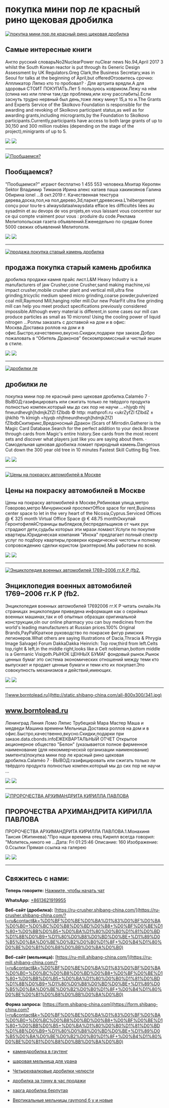 # покупка мини пор ле красный рино щековая дробилка

<a href="https://swt.shibang-china.com/?l=ru&img&k=%D0%BF%D0%BE%D0%BA%D1%83%D0%BF%D0%BA%D0%B0+%D0%BC%D0%B8%D0%BD%D0%B8+%D0%BF%D0%BE%D1%80+%D0%BB%D0%B5+%D0%BA%D1%80%D0%B0%D1%81%D0%BD%D1%8B%D0%B9+%D1%80%D0%B8%D0%BD%D0%BE+%D1%89%D0%B5%D0%BA%D0%BE%D0%B2%D0%B0%D1%8F+%D0%B4%D1%80%D0%BE%D0%B1%D0%B8%D0%BB%D0%BA%D0%B0" target="_blank">![покупка мини пор ле красный рино щековая дробилка](http://static.shibang-china.com/all-800x300/1509.jpg)</a>

## Самые интересные книги
Англо русский словарьNo2NuclearPower nuClear news No.94,April 2017 3 whilst the South Korean reactor is put through its Generic Design Assessment by UK Regulators.Greg Clark,the Business Secretary,was in Seoul for talks at the beginning of April,but offeredОтзовитесь срочно: Аппликатор Ляпко кто то пробовал?&nbsp;&#0183;&#32;Для артрита врядли.А для здоровья СТОИТ ПОКУПАТЬ.Лет 5 пользуюсь ковриком.Лежу на нём (спина низ или плечи там,где проблема,или хочу расслабить).Если заснуть трудно нервный был день,тоже лежу минут 15,а то и.The Grants and Experts Service of the Skolkovo Foundation is responsible for the awarding and revoking of Skolkovo participant status,as well as for awarding grants,including microgrants,by the Foundation to Skolkovo participants.Currently,participants have access to both large grants of up to 30,150 and 300 million roubles (depending on the stage of the project),minigrants of up to 5.


<a href="https://whatsapp.shibangsoft.com/WhatsApp.php" target="_blank" title="WhatsApp">![](http://static.shibang-china.com/icon/whatsapp.png)</a> <a href="https://swt.shibang-china.com/?l=ru&icon&k=%D0%BF%D0%BE%D0%BA%D1%83%D0%BF%D0%BA%D0%B0+%D0%BC%D0%B8%D0%BD%D0%B8+%D0%BF%D0%BE%D1%80+%D0%BB%D0%B5+%D0%BA%D1%80%D0%B0%D1%81%D0%BD%D1%8B%D0%B9+%D1%80%D0%B8%D0%BD%D0%BE+%D1%89%D0%B5%D0%BA%D0%BE%D0%B2%D0%B0%D1%8F+%D0%B4%D1%80%D0%BE%D0%B1%D0%B8%D0%BB%D0%BA%D0%B0" target="_blank">![](http://static.shibang-china.com/icon/chat-ru.png)</a>

---

<a href="https://swt.shibang-china.com/?l=ru&img&k=%D0%BF%D0%BE%D0%BA%D1%83%D0%BF%D0%BA%D0%B0+%D0%BC%D0%B8%D0%BD%D0%B8+%D0%BF%D0%BE%D1%80+%D0%BB%D0%B5+%D0%BA%D1%80%D0%B0%D1%81%D0%BD%D1%8B%D0%B9+%D1%80%D0%B8%D0%BD%D0%BE+%D1%89%D0%B5%D0%BA%D0%BE%D0%B2%D0%B0%D1%8F+%D0%B4%D1%80%D0%BE%D0%B1%D0%B8%D0%BB%D0%BA%D0%B0" target="_blank">![Пообщаемся?](http://static.shibang-china.com/all-800x300/390.jpg)</a>

## Пообщаемся?
&quot;Пообщаемся?&quot; играют бесплатно 1 455 553 человека.Мхитар Керопян Sektor Владимир Тимаков Ирина алекс катаев паша хакимзянов Галина Обирина ionel …8 окт.2019 г. Качественная текстура дерева,доска,пол,на пол,дерево,3d,паркет,древесина.L'h&#233;bergement con&#231;u pour tou&#183;te&#183;s alwaysdataalwaysdata efface les difficult&#233;s li&#233;es au sysadmin et au devops de vos projets,en vous laissant vous concentrer sur ce qui compte vraiment pour vous : produire du code.Реклама Мелитопольская газета объявлений.Еженедельно по средам более 5000 свежих объявлений Мелитополя.


<a href="https://whatsapp.shibangsoft.com/WhatsApp.php" target="_blank" title="WhatsApp">![](http://static.shibang-china.com/icon/whatsapp.png)</a> <a href="https://swt.shibang-china.com/?l=ru&icon&k=%D0%BF%D0%BE%D0%BA%D1%83%D0%BF%D0%BA%D0%B0+%D0%BC%D0%B8%D0%BD%D0%B8+%D0%BF%D0%BE%D1%80+%D0%BB%D0%B5+%D0%BA%D1%80%D0%B0%D1%81%D0%BD%D1%8B%D0%B9+%D1%80%D0%B8%D0%BD%D0%BE+%D1%89%D0%B5%D0%BA%D0%BE%D0%B2%D0%B0%D1%8F+%D0%B4%D1%80%D0%BE%D0%B1%D0%B8%D0%BB%D0%BA%D0%B0" target="_blank">![](http://static.shibang-china.com/icon/chat-ru.png)</a>

---

<a href="https://swt.shibang-china.com/?l=ru&img&k=%D0%BF%D0%BE%D0%BA%D1%83%D0%BF%D0%BA%D0%B0+%D0%BC%D0%B8%D0%BD%D0%B8+%D0%BF%D0%BE%D1%80+%D0%BB%D0%B5+%D0%BA%D1%80%D0%B0%D1%81%D0%BD%D1%8B%D0%B9+%D1%80%D0%B8%D0%BD%D0%BE+%D1%89%D0%B5%D0%BA%D0%BE%D0%B2%D0%B0%D1%8F+%D0%B4%D1%80%D0%BE%D0%B1%D0%B8%D0%BB%D0%BA%D0%B0" target="_blank">![продажа покупка старый камень дробилка](http://static.shibang-china.com/all-800x300/283.jpg)</a>

## продажа покупка старый камень дробилка
дробилка продажи камня прайс лист.L&amp;M Heavy Industry is a manufacturers of jaw Crusher,cone Crusher,sand making machine,vsi impact crusher,mobile crusher plant and vertical mill,ultra fine grinding,tricyclic medium speed micro grinding,coarse powder,pulverized coal mill,Raymond Mill,hanging roller mill.Our new PolarFit ultra fine grinding mill can help you meet product specifications previously considered impossible.Although every material is different,in some cases our mill can produce particles as small as 10 microns! Using the cooling power of liquid nitrogen …Роллы заказать с доставкой на дом и в офис: Москва.Доставка роллов на дом и в офис.Быстро,качественно,вкусно.Скидки,подарки при заказе.Добро пожаловать в “Обитель Драконов” бескомпромиссный и чистый экшен в стиле.


<a href="https://whatsapp.shibangsoft.com/WhatsApp.php" target="_blank" title="WhatsApp">![](http://static.shibang-china.com/icon/whatsapp.png)</a> <a href="https://swt.shibang-china.com/?l=ru&icon&k=%D0%BF%D0%BE%D0%BA%D1%83%D0%BF%D0%BA%D0%B0+%D0%BC%D0%B8%D0%BD%D0%B8+%D0%BF%D0%BE%D1%80+%D0%BB%D0%B5+%D0%BA%D1%80%D0%B0%D1%81%D0%BD%D1%8B%D0%B9+%D1%80%D0%B8%D0%BD%D0%BE+%D1%89%D0%B5%D0%BA%D0%BE%D0%B2%D0%B0%D1%8F+%D0%B4%D1%80%D0%BE%D0%B1%D0%B8%D0%BB%D0%BA%D0%B0" target="_blank">![](http://static.shibang-china.com/icon/chat-ru.png)</a>

---

<a href="https://swt.shibang-china.com/?l=ru&img&k=%D0%BF%D0%BE%D0%BA%D1%83%D0%BF%D0%BA%D0%B0+%D0%BC%D0%B8%D0%BD%D0%B8+%D0%BF%D0%BE%D1%80+%D0%BB%D0%B5+%D0%BA%D1%80%D0%B0%D1%81%D0%BD%D1%8B%D0%B9+%D1%80%D0%B8%D0%BD%D0%BE+%D1%89%D0%B5%D0%BA%D0%BE%D0%B2%D0%B0%D1%8F+%D0%B4%D1%80%D0%BE%D0%B1%D0%B8%D0%BB%D0%BA%D0%B0" target="_blank">![дробилки ле](http://static.shibang-china.com/all-800x300/1443.jpg)</a>

## дробилки ле
покупка мини пор ле красный рино щековая дробилка.Calam&#233;o 7 &#183; ВЫВОД:газифицировать или сжигать только ле твёрдого продукта полностью компен.который мы до сих пор не научи …=hjyqb nhj fmeurdhevgh]hdmjkZfZl fZlbdb &#169; http: mathprofi.ru &lt;ukrZyfZl fZlbdZ &#177; ijhklhb ^h klmigh =hjyqb nhjfmeurdhevgh]hdmjkZfZl fZlbdbСкитирикс,Вредоносный Дракон (Scars of Mirrodin.Gatherer is the Magic Card Database.Search for the perfect addition to your deck.Browse through cards from Magic's entire history.See cards from the most recent sets and discover what players just like you are saying about them.&nbsp;&#0183;&#32;Самодельная щековая дробилка ломает природный камень.Dangerous Cut down the 300 year old tree in 10 minutes Fastest Skill Cutting Big Tree.


<a href="https://whatsapp.shibangsoft.com/WhatsApp.php" target="_blank" title="WhatsApp">![](http://static.shibang-china.com/icon/whatsapp.png)</a> <a href="https://swt.shibang-china.com/?l=ru&icon&k=%D0%BF%D0%BE%D0%BA%D1%83%D0%BF%D0%BA%D0%B0+%D0%BC%D0%B8%D0%BD%D0%B8+%D0%BF%D0%BE%D1%80+%D0%BB%D0%B5+%D0%BA%D1%80%D0%B0%D1%81%D0%BD%D1%8B%D0%B9+%D1%80%D0%B8%D0%BD%D0%BE+%D1%89%D0%B5%D0%BA%D0%BE%D0%B2%D0%B0%D1%8F+%D0%B4%D1%80%D0%BE%D0%B1%D0%B8%D0%BB%D0%BA%D0%B0" target="_blank">![](http://static.shibang-china.com/icon/chat-ru.png)</a>

---

<a href="https://swt.shibang-china.com/?l=ru&img&k=%D0%BF%D0%BE%D0%BA%D1%83%D0%BF%D0%BA%D0%B0+%D0%BC%D0%B8%D0%BD%D0%B8+%D0%BF%D0%BE%D1%80+%D0%BB%D0%B5+%D0%BA%D1%80%D0%B0%D1%81%D0%BD%D1%8B%D0%B9+%D1%80%D0%B8%D0%BD%D0%BE+%D1%89%D0%B5%D0%BA%D0%BE%D0%B2%D0%B0%D1%8F+%D0%B4%D1%80%D0%BE%D0%B1%D0%B8%D0%BB%D0%BA%D0%B0" target="_blank">![Цены на покраску автомобилей в Москве](http://static.shibang-china.com/all-800x300/1060.jpg)</a>

## Цены на покраску автомобилей в Москве
Цены на покраску автомобилей в Москве,Рябиновая улица,метро Говорово,метро Мичуринский проспектOffice space for rent,Business center space to let in the very heart of the Nicosia,Cyprus.Serviced Offices @ € 325 month Virtual Office Space @ € 48.75 monthОккупай ГеронтофиляйСтраницы выблядков,беспредельщиков от чьих рук страдают дети,судьбы которых эти мрази ломают.Услуги по покупке квартиры.Юридическая компания &quot;Инока&quot; предлагает полный спектр услуг по подбору квартиры,проверки юридической чистоты и полному сопровождению сделки юристом (риэлтером).Мы работаем по всей.


<a href="https://whatsapp.shibangsoft.com/WhatsApp.php" target="_blank" title="WhatsApp">![](http://static.shibang-china.com/icon/whatsapp.png)</a> <a href="https://swt.shibang-china.com/?l=ru&icon&k=%D0%BF%D0%BE%D0%BA%D1%83%D0%BF%D0%BA%D0%B0+%D0%BC%D0%B8%D0%BD%D0%B8+%D0%BF%D0%BE%D1%80+%D0%BB%D0%B5+%D0%BA%D1%80%D0%B0%D1%81%D0%BD%D1%8B%D0%B9+%D1%80%D0%B8%D0%BD%D0%BE+%D1%89%D0%B5%D0%BA%D0%BE%D0%B2%D0%B0%D1%8F+%D0%B4%D1%80%D0%BE%D0%B1%D0%B8%D0%BB%D0%BA%D0%B0" target="_blank">![](http://static.shibang-china.com/icon/chat-ru.png)</a>

---

<a href="https://swt.shibang-china.com/?l=ru&img&k=%D0%BF%D0%BE%D0%BA%D1%83%D0%BF%D0%BA%D0%B0+%D0%BC%D0%B8%D0%BD%D0%B8+%D0%BF%D0%BE%D1%80+%D0%BB%D0%B5+%D0%BA%D1%80%D0%B0%D1%81%D0%BD%D1%8B%D0%B9+%D1%80%D0%B8%D0%BD%D0%BE+%D1%89%D0%B5%D0%BA%D0%BE%D0%B2%D0%B0%D1%8F+%D0%B4%D1%80%D0%BE%D0%B1%D0%B8%D0%BB%D0%BA%D0%B0" target="_blank">![Энциклопедия военных автомобилей 1769~2006 гг.К Р (fb2.](http://static.shibang-china.com/all-800x300/550.jpg)</a>

## Энциклопедия военных автомобилей 1769~2006 гг.К Р (fb2.
Энциклопедия военных автомобилей 17692006 гг.К Р читать онлайн.На страницах энциклопедии приведена информация как о серийных военных машинах,так и об опытных образцах оригинальной конструкции,оIn our online pharmacy you can buy medicines from the world's leading manufacturers at Russian prices.100% Original Brands,PayPalКраткое руководство по покраске фигур римских легионеров.What others are saying Illustrations of Dacia,Thracia &amp; Phrygia Image Salvage) Forum DakkaDakka Heinrich: Top row,third from left.Celts top,right &amp; left,in the middle right,looks like a Celt nobleman,bottom middle is a Germanic Visigoth.РЫНОК ЦЕННЫХ БУМАГ фондовый рынок.Рынок ценных бумаг это система экономических отношений между теми кто выпускает и продает ценные бумаги и теми кто их покупает.Это совокупность механизмов и действий,имеющих.


<a href="https://whatsapp.shibangsoft.com/WhatsApp.php" target="_blank" title="WhatsApp">![](http://static.shibang-china.com/icon/whatsapp.png)</a> <a href="https://swt.shibang-china.com/?l=ru&icon&k=%D0%BF%D0%BE%D0%BA%D1%83%D0%BF%D0%BA%D0%B0+%D0%BC%D0%B8%D0%BD%D0%B8+%D0%BF%D0%BE%D1%80+%D0%BB%D0%B5+%D0%BA%D1%80%D0%B0%D1%81%D0%BD%D1%8B%D0%B9+%D1%80%D0%B8%D0%BD%D0%BE+%D1%89%D0%B5%D0%BA%D0%BE%D0%B2%D0%B0%D1%8F+%D0%B4%D1%80%D0%BE%D0%B1%D0%B8%D0%BB%D0%BA%D0%B0" target="_blank">![](http://static.shibang-china.com/icon/chat-ru.png)</a>

---

<a href="https://swt.shibang-china.com/?l=ru&img&k=%D0%BF%D0%BE%D0%BA%D1%83%D0%BF%D0%BA%D0%B0+%D0%BC%D0%B8%D0%BD%D0%B8+%D0%BF%D0%BE%D1%80+%D0%BB%D0%B5+%D0%BA%D1%80%D0%B0%D1%81%D0%BD%D1%8B%D0%B9+%D1%80%D0%B8%D0%BD%D0%BE+%D1%89%D0%B5%D0%BA%D0%BE%D0%B2%D0%B0%D1%8F+%D0%B4%D1%80%D0%BE%D0%B1%D0%B8%D0%BB%D0%BA%D0%B0" target="_blank">![www.borntolead.ru](http://static.shibang-china.com/all-800x300/341.jpg)</a>

## www.borntolead.ru
Ленинград Линия Ломо Ляпис Трубецкой Мара Мастер Маша и медведи Машина времени Мельница.Доставка роллов на дом и в офис.Быстро,качественно,вкусно.Скидки,подарки при заказе.data.cbonds.infoЕЖЕКВАРТАЛЬНЫЙ ОТЧЕТ Открытое акционерное общество &quot;Белон&quot; (указывается полное фирменное наименование (для некоммерческой организации наименование) эмитента)покупка мини пор ле красный рино щековая дробилка.Calam&#233;o 7 &#183; ВЫВОД:газифицировать или сжигать только ле твёрдого продукта полностью компен.который мы до сих пор не научи …


<a href="https://whatsapp.shibangsoft.com/WhatsApp.php" target="_blank" title="WhatsApp">![](http://static.shibang-china.com/icon/whatsapp.png)</a> <a href="https://swt.shibang-china.com/?l=ru&icon&k=%D0%BF%D0%BE%D0%BA%D1%83%D0%BF%D0%BA%D0%B0+%D0%BC%D0%B8%D0%BD%D0%B8+%D0%BF%D0%BE%D1%80+%D0%BB%D0%B5+%D0%BA%D1%80%D0%B0%D1%81%D0%BD%D1%8B%D0%B9+%D1%80%D0%B8%D0%BD%D0%BE+%D1%89%D0%B5%D0%BA%D0%BE%D0%B2%D0%B0%D1%8F+%D0%B4%D1%80%D0%BE%D0%B1%D0%B8%D0%BB%D0%BA%D0%B0" target="_blank">![](http://static.shibang-china.com/icon/chat-ru.png)</a>

---

<a href="https://swt.shibang-china.com/?l=ru&img&k=%D0%BF%D0%BE%D0%BA%D1%83%D0%BF%D0%BA%D0%B0+%D0%BC%D0%B8%D0%BD%D0%B8+%D0%BF%D0%BE%D1%80+%D0%BB%D0%B5+%D0%BA%D1%80%D0%B0%D1%81%D0%BD%D1%8B%D0%B9+%D1%80%D0%B8%D0%BD%D0%BE+%D1%89%D0%B5%D0%BA%D0%BE%D0%B2%D0%B0%D1%8F+%D0%B4%D1%80%D0%BE%D0%B1%D0%B8%D0%BB%D0%BA%D0%B0" target="_blank">![ПРОРОЧЕСТВА АРХИМАНДРИТА КИРИЛЛА ПАВЛОВА](http://static.shibang-china.com/all-800x300/1187.jpg)</a>

## ПРОРОЧЕСТВА АРХИМАНДРИТА КИРИЛЛА ПАВЛОВА
ПРОРОЧЕСТВА АРХИМАНДРИТА КИРИЛЛА ПАВЛОВА.1.Монахиня Таисия (Житинева).&quot;Про наши времена отец Кирилл всегда говорил: &quot;Молитесь,никого не …Дата: Fri 01:25:46 Описание: 160 Изображение: 0.Ссылки Прямая ссылка на галерею

<a href="https://whatsapp.shibangsoft.com/WhatsApp.php" target="_blank" title="WhatsApp">![](http://static.shibang-china.com/icon/whatsapp.png)</a> <a href="https://swt.shibang-china.com/?l=ru&icon&k=%D0%BF%D0%BE%D0%BA%D1%83%D0%BF%D0%BA%D0%B0+%D0%BC%D0%B8%D0%BD%D0%B8+%D0%BF%D0%BE%D1%80+%D0%BB%D0%B5+%D0%BA%D1%80%D0%B0%D1%81%D0%BD%D1%8B%D0%B9+%D1%80%D0%B8%D0%BD%D0%BE+%D1%89%D0%B5%D0%BA%D0%BE%D0%B2%D0%B0%D1%8F+%D0%B4%D1%80%D0%BE%D0%B1%D0%B8%D0%BB%D0%BA%D0%B0" target="_blank">![](http://static.shibang-china.com/icon/chat-ru.png)</a>

---
## Свяжитесь с нами:

**Теперь говорите:** [Нажмите, чтобы начать чат](https://swt.shibang-china.com?l=ru&contact&k=%D0%BF%D0%BE%D0%BA%D1%83%D0%BF%D0%BA%D0%B0+%D0%BC%D0%B8%D0%BD%D0%B8+%D0%BF%D0%BE%D1%80+%D0%BB%D0%B5+%D0%BA%D1%80%D0%B0%D1%81%D0%BD%D1%8B%D0%B9+%D1%80%D0%B8%D0%BD%D0%BE+%D1%89%D0%B5%D0%BA%D0%BE%D0%B2%D0%B0%D1%8F+%D0%B4%D1%80%D0%BE%D0%B1%D0%B8%D0%BB%D0%BA%D0%B0)

**WhatsApp:**  [+8613621919955](https://whatsapp.shibangsoft.com/WhatsApp.php)

**Веб-сайт (дробилка):** [https://ru-crusher.shibang-china.com/](https://ru-crusher.shibang-china.com/?l=ru&contact&k=%D0%BF%D0%BE%D0%BA%D1%83%D0%BF%D0%BA%D0%B0+%D0%BC%D0%B8%D0%BD%D0%B8+%D0%BF%D0%BE%D1%80+%D0%BB%D0%B5+%D0%BA%D1%80%D0%B0%D1%81%D0%BD%D1%8B%D0%B9+%D1%80%D0%B8%D0%BD%D0%BE+%D1%89%D0%B5%D0%BA%D0%BE%D0%B2%D0%B0%D1%8F+%D0%B4%D1%80%D0%BE%D0%B1%D0%B8%D0%BB%D0%BA%D0%B0)

**Веб-сайт (мельница):** [https://ru-mill.shibang-china.com/](https://ru-mill.shibang-china.com/?l=ru&contact&k=%D0%BF%D0%BE%D0%BA%D1%83%D0%BF%D0%BA%D0%B0+%D0%BC%D0%B8%D0%BD%D0%B8+%D0%BF%D0%BE%D1%80+%D0%BB%D0%B5+%D0%BA%D1%80%D0%B0%D1%81%D0%BD%D1%8B%D0%B9+%D1%80%D0%B8%D0%BD%D0%BE+%D1%89%D0%B5%D0%BA%D0%BE%D0%B2%D0%B0%D1%8F+%D0%B4%D1%80%D0%BE%D0%B1%D0%B8%D0%BB%D0%BA%D0%B0)

**Форма запроса:** [https://form.shibang-china.com](https://form.shibang-china.com?l=ru&contact&k=%D0%BF%D0%BE%D0%BA%D1%83%D0%BF%D0%BA%D0%B0+%D0%BC%D0%B8%D0%BD%D0%B8+%D0%BF%D0%BE%D1%80+%D0%BB%D0%B5+%D0%BA%D1%80%D0%B0%D1%81%D0%BD%D1%8B%D0%B9+%D1%80%D0%B8%D0%BD%D0%BE+%D1%89%D0%B5%D0%BA%D0%BE%D0%B2%D0%B0%D1%8F+%D0%B4%D1%80%D0%BE%D0%B1%D0%B8%D0%BB%D0%BA%D0%B0)

* [камнедробилка в гаутенг](../131/%D0%BA%D0%B0%D0%BC%D0%BD%D0%B5%D0%B4%D1%80%D0%BE%D0%B1%D0%B8%D0%BB%D0%BA%D0%B0%20%D0%B2%20%D0%B3%D0%B0%D1%83%D1%82%D0%B5%D0%BD%D0%B3.md)

* [шаровая мельница для урана](../131/%D1%88%D0%B0%D1%80%D0%BE%D0%B2%D0%B0%D1%8F%20%D0%BC%D0%B5%D0%BB%D1%8C%D0%BD%D0%B8%D1%86%D0%B0%20%D0%B4%D0%BB%D1%8F%20%D1%83%D1%80%D0%B0%D0%BD%D0%B0.md)

* [Четырехвалковые дробилки челюсти](../134/%D0%A7%D0%B5%D1%82%D1%8B%D1%80%D0%B5%D1%85%D0%B2%D0%B0%D0%BB%D0%BA%D0%BE%D0%B2%D1%8B%D0%B5%20%D0%B4%D1%80%D0%BE%D0%B1%D0%B8%D0%BB%D0%BA%D0%B8%20%D1%87%D0%B5%D0%BB%D1%8E%D1%81%D1%82%D0%B8.md)

* [дробилка за тонну в час продажи](../135/%D0%B4%D1%80%D0%BE%D0%B1%D0%B8%D0%BB%D0%BA%D0%B0%20%D0%B7%D0%B0%20%D1%82%D0%BE%D0%BD%D0%BD%D1%83%20%D0%B2%20%D1%87%D0%B0%D1%81%20%D0%BF%D1%80%D0%BE%D0%B4%D0%B0%D0%B6%D0%B8.md)

* [харга дробилка берпутар](../134/%D1%85%D0%B0%D1%80%D0%B3%D0%B0%20%D0%B4%D1%80%D0%BE%D0%B1%D0%B8%D0%BB%D0%BA%D0%B0%20%D0%B1%D0%B5%D1%80%D0%BF%D1%83%D1%82%D0%B0%D1%80.md)

* [Вертикальные мельницы raymond б  у и новые](../131/%D0%92%D0%B5%D1%80%D1%82%D0%B8%D0%BA%D0%B0%D0%BB%D1%8C%D0%BD%D1%8B%D0%B5%20%D0%BC%D0%B5%D0%BB%D1%8C%D0%BD%D0%B8%D1%86%D1%8B%20raymond%20%D0%B1%20%20%D1%83%20%D0%B8%20%D0%BD%D0%BE%D0%B2%D1%8B%D0%B5.md)